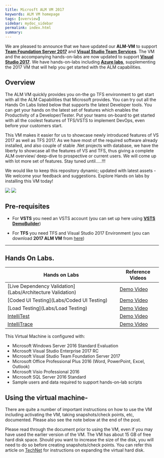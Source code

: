 ```yaml
---
title: Microsft ALM VM 2017
keywords: ALM VM homepage
tags: [overview]
sidebar: mydoc_sidebar
permalink: index.html
summary: 
---
```


We are pleased to announce that we have updated our **ALM-VM** to support **[Team Foundation Server 2017](https://www.visualstudio.com/en-us/news/releasenotes/tfs2017-relnotes)** and **[Visual Studio Team Services](https://www.visualstudio.com/team-services/)**. The VM and the accompanying hands-on-labs are now updated to support **[Visual Studio 2017](https://www.visualstudio.com/downloads/)**. We have hands-on-labs including **[Azure labs](https://github.com/Microsoft/DevOps-Immersion/tree/master/labs/09.azure%20labs)**, supplementing the 2017 VM that will help you get started with the ALM capabilities.

## Overview

The ALM VM quickly provides you on-the go TFS environment to get start with all the ALM Capabilities that Microsoft provides. You can try out all the Hands On Labs listed below that supports the latest Developer tools. You can get your hands on the latest set of features which enables the Productivity of a Developer/Tester. Put your teams on-board to get started with all the coolest features of TFS/VSTS to implement DevOps, even before your customers start.

This VM makes it easier for us to showcase newly introduced features of VS 2017 as well as TFS 2017. As we have most of the required software already installed, and also couple of stable .Net projects with database, we have the liberty to showcase all the features of VS and TFS, thus giving a complete ALM overview/ deep-dive to prospective or current users. We will come up with lot more set of features. Stay tuned until.....!!!

We would like to keep this repository dynamic; updated with latest assets - We welcome your feedback and suggestions. Explore Hands on labs by installing this VM today! 

![](https://github.com/Microsoft/ALMVM-2017/blob/master/media/1.png?raw=true) ![](https://github.com/Microsoft/ALMVM-2017/blob/master/media/2.png?raw=true)

## Pre-requisites

- For **VSTS** you need an VSTS account (you can set up here using **[VSTS DemoBuilder]()**)

- For **TFS** you need TFS and Visual Studio 2017 Environment (you can download **2017 ALM VM** from [here](http://vsalmvm.azurewebsites.net/alm-vm-2015-available-now))

---------------------------------------------------------------------------------------------------------------------------------------------

##  Hands On Labs.

| Hands on Labs | Reference Videos |
|-----------|----------|
| [Live Dependency Validation](Labs/Architecture Validation)| [Demo Video](https://channel9.msdn.com/Events/Connect/2016/170) |
| [Coded UI Testing](Labs/Coded UI Testing) | [Demo Video](https://www.youtube.com/watch?v=TKgsMDiPWOs) |
| [Load Testing](Labs/Load Testing) | [Demo Video](https://channel9.msdn.com/Series/Test-Tools-in-Visual-Studio/Cloud-Loading-Testing-in-Visual-Studio-Team-Services)
| [IntelliTest]() | [Demo Video](https://channel9.msdn.com/Shows/Visual-Studio-Toolbox/Intellitest)
| [IntelliTrace]() | [Demo Video](https://www.youtube.com/watch?v=r2lIpuTowPg&t=2s) |


This Virtual Machine is configured with:

- Microsoft Windows Server 2016 Standard Evaluation
- Microsoft Visual Studio Enterprise 2017 RC
- Microsoft Visual Studio Team Foundation Server 2017
- Microsoft Office Professional Plus 2016 (Word, PowerPoint, Excel, Outlook)
- Microsoft Visio Professional 2016
- Microsoft SQL Server 2016 Standard
- Sample users and data required to support hands-on-lab scripts


## Using the virtual machine-

There are quite a number of important instructions on how to use the VM including activating the VM, taking snapshots/check points, etc, documented. Please also see the note below at the end of the post.

Please read through the document prior to using the VM, even if you may have used the earlier version of the VM. The VM has about 15 GB of free hard disk space. Should you want to increase the size of the disk, you will need to do so before creating snapshots/check points. You can refer this article on [TechNet]() for instructions on expanding the virtual hard disk.


